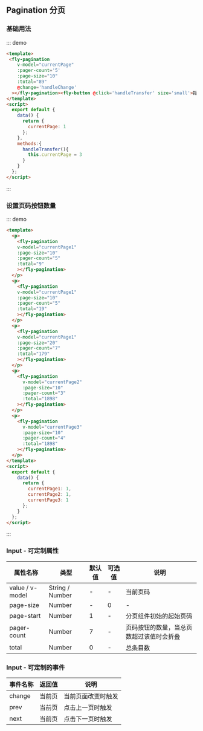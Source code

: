 <script>
module.exports = {
    data(){
        return {
          currentPage:1,
          currentPage1:1,
          currentPage2:1,
          currentPage3:1
        }
    },
    methods:{
      handleChange(value){
        console.log('value',value)
      },
      handleTransfer(){
        debugger
        this.currentPage = 3
      }
    }
}
</script>

## Pagination 分页

### 基础用法

::: demo

```html
<template>
 <fly-pagination
    v-model="currentPage"
    :pager-count='5'
    :page-size="10"
    :total="89"
    @change='handleChange'
  ></fly-pagination><fly-button @click='handleTransfer' size='small'>指定第3页</fly-button>
</template>
<script>
  export default {
    data() {
      return {
        currentPage: 1
      };
    },
    methods:{
      handleTransfer(){
        this.currentPage = 3
      }
    }
  };
</script>
```

:::

### 设置页码按钮数量

::: demo

```html
<template>
  <p>
    <fly-pagination
    v-model="currentPage1"
    :page-size="10"
    :pager-count="5"
    :total="9"
    ></fly-pagination>
  </p>
  <p>
    <fly-pagination
    v-model="currentPage1"
    :page-size="10"
    :pager-count="5"
    :total="19"
    ></fly-pagination>
  </p>
  <p>
    <fly-pagination
    v-model="currentPage1"
    :page-size="20"
    :pager-count="7"
    :total="179"
    ></fly-pagination>
  </p>
  <p>
    <fly-pagination
      v-model="currentPage2"
      :page-size="10"
      :pager-count="3"
      :total="1898"
    ></fly-pagination>
  </p>
  <p>
    <fly-pagination
      v-model="currentPage3"
      :page-size="10"
      :pager-count="4"
      :total="1898"
    ></fly-pagination>
  </p>
</template>
<script>
  export default {
    data() {
      return {
        currentPage1: 1,
        currentPage2: 1,
        currentPage3: 1
      };
    }
  };
</script>
```

:::

### Input - 可定制属性

| 属性名称        | 类型            | 默认值 | 可选值 | 说明                                     |
| --------------- | --------------- | ------ | ------ | ---------------------------------------- |
| value / v-model | String / Number | -      | -      | 当前页码                                 |
| page-size       | Number          | -      | 0      | -                                        |
| page-start      | Number          | 1      | -      | 分页组件初始的起始页码                   |
| pager-count      | Number          | 7      | -      | 页码按钮的数量，当总页数超过该值时会折叠 |
| total           | Number          | 0      | -      | 总条目数                                 |

### Input - 可定制的事件

| 事件名称  | 返回值 | 说明               |
| --------- | ------ | ------------------ |
| change | 当前页 | 当前页面改变时触发 |
| prev   | 当前页 | 点击上一页时触发   |
| next   | 当前页 | 点击下一页时触发   |
